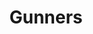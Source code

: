 ---
title: Gunners
crosslinks:
- youtubefactsbot
- soccer
- youtubot
- u_imguralbumbot
- footballdownload
- reddevils
- livven
- MCFC
- anti_gif_bot
- WholesomeGunners
- MassdropBot
- soccerstreams
- LiverpoolFC
- john_yukis_bots
- chelseafc
- SoccerDownloadClub
- gatekeeping
- coys
- place
- footballhighlights
---
